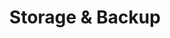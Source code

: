 ---
title: Storage & Backup
weight: 14
# If the index.md file is empty, the link to the section will be hidden from the sidebar
is_empty: true
partition: qdrant
---
